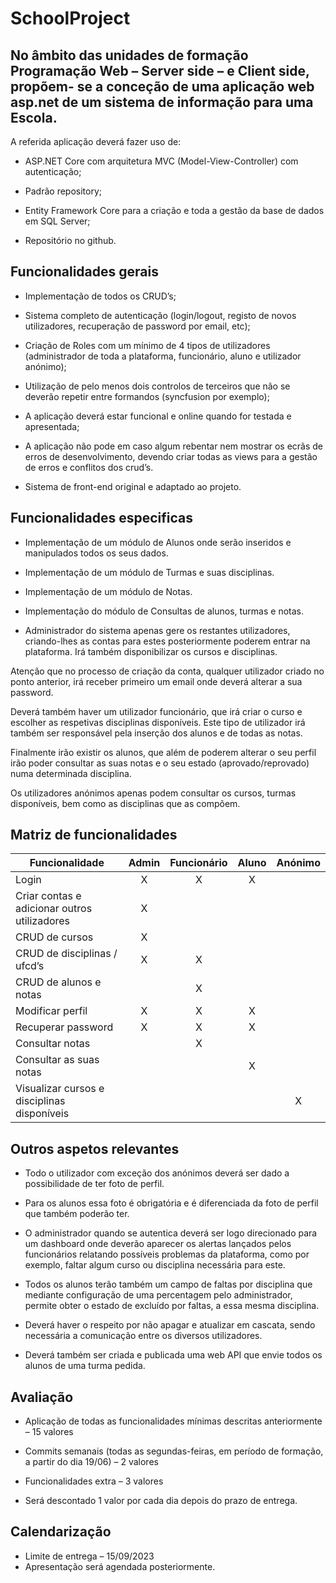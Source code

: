 # SchoolProject

## No âmbito das unidades de formação Programação Web – Server side – e Client side, propõem- se a conceção de uma aplicação web asp.net de um sistema de informação para uma Escola.

A referida aplicação deverá fazer uso de:

* ASP.NET Core com arquitetura MVC (Model-View-Controller) com autenticação;

* Padrão repository;

* Entity Framework Core para a criação e toda a gestão da base de dados em SQL Server;

* Repositório no github.

## Funcionalidades gerais

* Implementação de todos os CRUD’s;

* Sistema completo de autenticação (login/logout, registo de novos utilizadores, recuperação de password por email,
  etc);

* Criação de Roles com um mínimo de 4 tipos de utilizadores (administrador de toda a plataforma, funcionário, aluno e
  utilizador anónimo);

* Utilização de pelo menos dois controlos de terceiros que não se deverão repetir entre formandos (syncfusion por
  exemplo);

* A aplicação deverá estar funcional e online quando for testada e apresentada;

* A aplicação não pode em caso algum rebentar nem mostrar os ecrãs de erros de desenvolvimento, devendo criar todas as
  views para a gestão de erros e conflitos dos crud’s.

* Sistema de front-end original e adaptado ao projeto.

## Funcionalidades especificas

* Implementação de um módulo de Alunos onde serão inseridos e manipulados todos os seus dados.

* Implementação de um módulo de Turmas e suas disciplinas.

* Implementação de um módulo de Notas.

* Implementação do módulo de Consultas de alunos, turmas e notas.

* Administrador do sistema apenas gere os restantes utilizadores, criando-lhes as contas para estes posteriormente
  poderem entrar na plataforma. Irá também disponibilizar os cursos e disciplinas.

Atenção que no processo de criação da conta, qualquer utilizador criado no ponto anterior, irá receber primeiro um email
onde deverá alterar a sua password.

Deverá também haver um utilizador funcionário, que irá criar o curso e escolher as respetivas disciplinas disponíveis.
Este tipo de utilizador irá também ser responsável pela inserção dos alunos e de todas as notas.

Finalmente irão existir os alunos, que além de poderem alterar o seu perfil irão poder consultar as suas notas e o seu
estado (aprovado/reprovado) numa determinada disciplina.

Os utilizadores anónimos apenas podem consultar os cursos, turmas disponíveis, bem como as disciplinas que as compõem.

## Matriz de funcionalidades

| Funcionalidade                               | Admin | Funcionário | Aluno | Anónimo |
|----------------------------------------------|:-----:|:-----------:|:-----:|:-------:|
| Login                                        |   X   |      X      |   X   |         |
| Criar contas e adicionar outros utilizadores |   X   |             |       |         |
| CRUD de cursos                               |   X   |             |       |         |
| CRUD de disciplinas / ufcd’s                 |   X   |      X      |       |         |
| CRUD de alunos e notas                       |       |      X      |       |         |
| Modificar perfil                             |   X   |      X      |   X   |         |
| Recuperar password                           |   X   |      X      |   X   |         |
| Consultar notas                              |       |      X      |       |         |
| Consultar as suas notas                      |       |             |   X   |         |
| Visualizar cursos e disciplinas disponíveis  |       |             |       |    X    |

## Outros aspetos relevantes

* Todo o utilizador com exceção dos anónimos deverá ser dado a possibilidade de ter foto de perfil.

* Para os alunos essa foto é obrigatória e é diferenciada da foto de perfil que também poderão ter.

* O administrador quando se autentica deverá ser logo direcionado para um dashboard onde deverão aparecer os alertas
  lançados pelos funcionários relatando possíveis problemas da plataforma, como por exemplo, faltar algum curso ou
  disciplina necessária para este.

* Todos os alunos terão também um campo de faltas por disciplina que mediante configuração de uma percentagem pelo
  administrador, permite obter o estado de excluído por faltas, a essa mesma disciplina.

* Deverá haver o respeito por não apagar e atualizar em cascata, sendo necessária a comunicação entre os diversos
  utilizadores.

* Deverá também ser criada e publicada uma web API que envie todos os alunos de uma turma pedida.

## Avaliação

* Aplicação de todas as funcionalidades mínimas descritas anteriormente – 15 valores

* Commits semanais (todas as segundas-feiras, em período de formação, a partir do dia 19/06) – 2 valores

* Funcionalidades extra – 3 valores

* Será descontado 1 valor por cada dia depois do prazo de entrega.

## Calendarização

* Limite de entrega – 15/09/2023
* Apresentação será agendada posteriormente.
